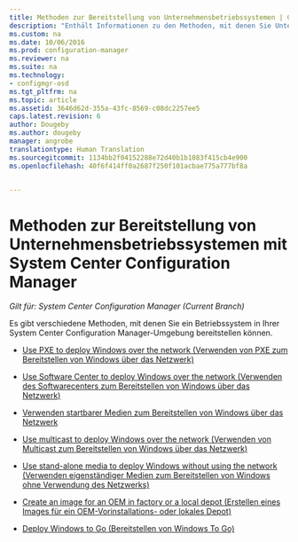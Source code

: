 ```yaml
---
title: Methoden zur Bereitstellung von Unternehmensbetriebssystemen | Configuration Manager
description: "Enthält Informationen zu den Methoden, mit denen Sie Unternehmensbetriebssysteme in Ihrer System Center Configuration Manager-Umgebung bereitstellen können."
ms.custom: na
ms.date: 10/06/2016
ms.prod: configuration-manager
ms.reviewer: na
ms.suite: na
ms.technology:
- configmgr-osd
ms.tgt_pltfrm: na
ms.topic: article
ms.assetid: 3646d62d-355a-43fc-8569-c08dc2257ee5
caps.latest.revision: 6
author: Dougeby
ms.author: dougeby
manager: angrobe
translationtype: Human Translation
ms.sourcegitcommit: 1134bb2f04152288e72d40b1b1083f415cb4e900
ms.openlocfilehash: 40f6f414ff0a2687f250f101acbae775a777bf8a


---
```

# <a name="methods-to-deploy-enterprise-operating-systems-using-system-center-configuration-manager"></a>Methoden zur Bereitstellung von Unternehmensbetriebssystemen mit System Center Configuration Manager

*Gilt für: System Center Configuration Manager (Current Branch)*

Es gibt verschiedene Methoden, mit denen Sie ein Betriebssystem in Ihrer System Center Configuration Manager-Umgebung bereitstellen können. 

-   [Use PXE to deploy Windows over the network (Verwenden von PXE zum Bereitstellen von Windows über das Netzwerk)](use-pxe-to-deploy-windows-over-the-network.md)  

-   [Use Software Center to deploy Windows over the network (Verwenden des Softwarecenters zum Bereitstellen von Windows über das Netzwerk)](use-software-center-to-deploy-windows-over-the-network.md)  

-   [Verwenden startbarer Medien zum Bereitstellen von Windows über das Netzwerk](use-bootable-media-to-deploy-windows-over-the-network.md)  

-   [Use multicast to deploy Windows over the network (Verwenden von Multicast zum Bereitstellen von Windows über das Netzwerk)](use-multicast-to-deploy-windows-over-the-network.md)  

-   [Use stand-alone media to deploy Windows without using the network (Verwenden eigenständiger Medien zum Bereitstellen von Windows ohne Verwendung des Netzwerks)](use-stand-alone-media-to-deploy-windows-without-using-the-network.md)  

-   [Create an image for an OEM in factory or a local depot (Erstellen eines Images für ein OEM-Vorinstallations- oder lokales Depot)](create-an-image-for-an-oem-in-factory-or-a-local-depot.md)  

-   [Deploy Windows to Go (Bereitstellen von Windows To Go)](deploy-windows-to-go.md)  



<!--HONumber=Nov16_HO1-->


